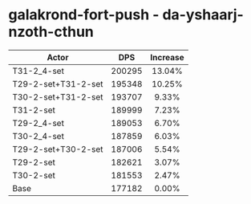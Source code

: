 # galakrond-fort-push - da-yshaarj-nzoth-cthun
| Actor | DPS | Increase |
|---|:---:|:---:|
|T31-2_4-set|200295|13.04%|
|T29-2-set+T31-2-set|195348|10.25%|
|T30-2-set+T31-2-set|193707|9.33%|
|T31-2-set|189999|7.23%|
|T29-2_4-set|189053|6.70%|
|T30-2_4-set|187859|6.03%|
|T29-2-set+T30-2-set|187006|5.54%|
|T29-2-set|182621|3.07%|
|T30-2-set|181553|2.47%|
|Base|177182|0.00%|
